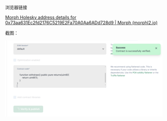 浏览器链接

[Morph Holesky address details for 0x73aa631Ec2fd2176C5219E2Fa70A0Aa6ADd728d9 | Morph (morphl2.io)](https://explorer-holesky.morphl2.io/address/0x73aa631Ec2fd2176C5219E2Fa70A0Aa6ADd728d9?tab=contract)

截图：

![](验证截图.png)

